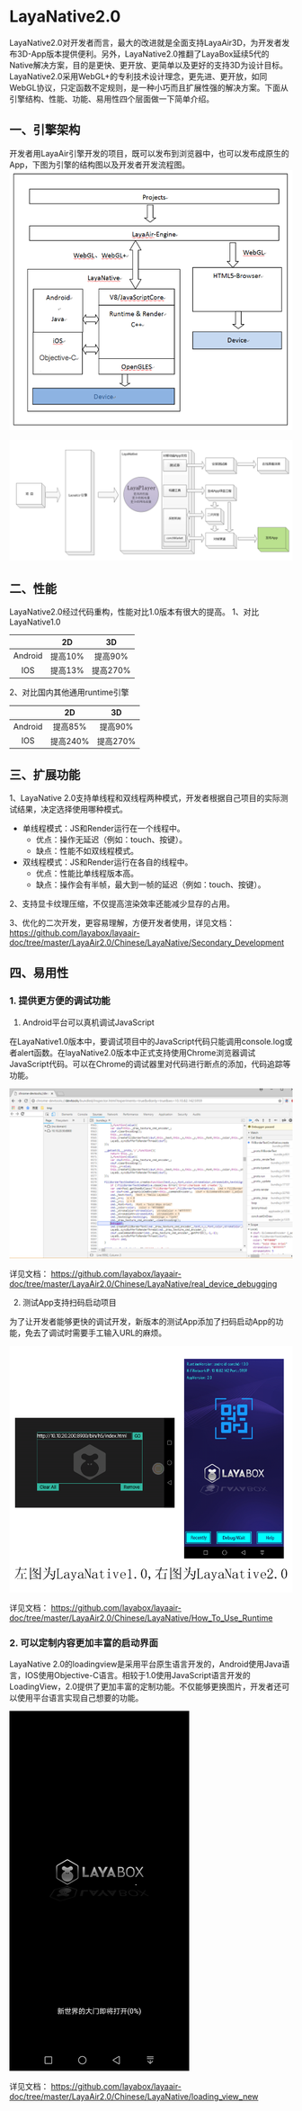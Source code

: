 # LayaNative2.0

LayaNative2.0对开发者而言，最大的改进就是全面支持LayaAir3D，为开发者发布3D-App版本提供便利。另外，LayaNative2.0推翻了LayaBox延续5代的Native解决方案，目的是更快、更开放、更简单以及更好的支持3D为设计目标。LayaNative2.0采用WebGL+的专利技术设计理念，更先进、更开放，如同WebGL协议，只定函数不定规则，是一种小巧而且扩展性强的解决方案。下面从引擎结构、性能、功能、易用性四个层面做一下简单介绍。

## 一、引擎架构
开发者用LayaAir引擎开发的项目，既可以发布到浏览器中，也可以发布成原生的App，下图为引擎的结构图以及开发者开发流程图。
![图](img/1.jpg)

![图](img/2.png)

## 二、性能

LayaNative2.0经过代码重构，性能对比1.0版本有很大的提高。
1、对比LayaNative1.0

|       |2D   |3D     |
|:-----:|:----:|:-----:|
|Android|提高10%|提高90% |
|IOS    |提高13%|提高270%|

2、对比国内其他通用runtime引擎

|       |2D    |3D       |
|:-----:|:-----:|:--------:|
|Android|提高85%|提高90%  |
|IOS    |提高240%|提高270%|



## 三、扩展功能

1、LayaNative 2.0支持单线程和双线程两种模式，开发者根据自己项目的实际测试结果，决定选择使用哪种模式。

* 单线程模式：JS和Render运行在一个线程中。
    * 优点：操作无延迟（例如：touch、按键）。
    * 缺点：性能不如双线程模式。
* 双线程模式：JS和Render运行在各自的线程中。
    * 优点：性能比单线程版本高。
    * 缺点：操作会有半帧，最大到一帧的延迟（例如：touch、按键）。

2、支持显卡纹理压缩，不仅提高渲染效率还能减少显存的占用。

3、优化的二次开发，更容易理解，方便开发者使用，详见文档：
https://github.com/layabox/layaair-doc/tree/master/LayaAir2.0/Chinese/LayaNative/Secondary_Development  


## 四、易用性

### 1. 提供更方便的调试功能

1) Android平台可以真机调试JavaScript

在LayaNative1.0版本中，要调试项目中的JavaScript代码只能调用console.log或者alert函数。在layaNative2.0版本中正式支持使用Chrome浏览器调试JavaScript代码。可以在Chrome的调试器里对代码进行断点的添加，代码追踪等功能。

![图](img/debug_connected.png)

详见文档：
https://github.com/layabox/layaair-doc/tree/master/LayaAir2.0/Chinese/LayaNative/real_device_debugging  

2) 测试App支持扫码启动项目

为了让开发者能够更快的调试开发，新版本的测试App添加了扫码启动App的功能，免去了调试时需要手工输入URL的麻烦。

![图](img/app_debug_1_0.png)

详见文档：
https://github.com/layabox/layaair-doc/tree/master/LayaAir2.0/Chinese/LayaNative/How_To_Use_Runtime  



### 2. 可以定制内容更加丰富的启动界面

LayaNative 2.0的loadingview是采用平台原生语言开发的，Android使用Java语言，IOS使用Objective-C语言。相较于1.0使用JavaScript语言开发的LoadingView，2.0提供了更加丰富的定制功能。不仅能够更换图片，开发者还可以使用平台语言实现自己想要的功能。

![图](img/loadingview_2_0.png)

详见文档：
https://github.com/layabox/layaair-doc/tree/master/LayaAir2.0/Chinese/LayaNative/loading_view_new